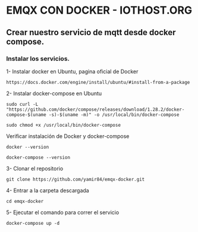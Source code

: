 # EMQX CON DOCKER - IOTHOST.ORG

## Crear nuestro servicio de mqtt desde docker compose.

### Instalar los servicios.

1- Instalar docker en Ubuntu, pagina oficial de Docker
```
https://docs.docker.com/engine/install/ubuntu/#install-from-a-package
```
2- Instalar docker-compose en Ubuntu
```
sudo curl -L "https://github.com/docker/compose/releases/download/1.28.2/docker-compose-$(uname -s)-$(uname -m)" -o /usr/local/bin/docker-compose
```
```
sudo chmod +x /usr/local/bin/docker-compose
```
Verificar instalación de Docker y docker-compose
```
docker --version
```
```
docker-compose --version
```
3- Clonar el repositorio
```
git clone https://github.com/yamir84/emqx-docker.git
```
4- Entrar a la carpeta descargada
```
cd emqx-docker
```
5- Ejecutar el comando para correr el servicio
```
docker-compose up -d
```